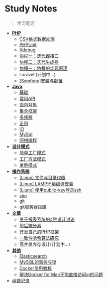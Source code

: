 # Study Notes

> 学习笔记

- [**PHP**](/php/readme.md)
  - [CSV格式数据处理](/php/csv.md)
  - [PHPUnit](/php/phpunit.md)
  - [Xdebug](/php/xdebug.md)
  - [协程一：迭代器接口](/php/iterator.md)
  - [协程二：迭代生成器](/php/generator.md)
  - [协程三：协程的实现原理](/php/coroutine.md)
  - Laravel (计划中...)
  - [[Symfony]安装与配置](/php/symfony_01.md)
- [**Java**](/java/readme.md)
  - [基础](/java/base.md)
  - [常用API](/java/api.md)
  - [面向对象](/java/oop.md)
  - [集合框架](/java/map.md)
  - [多线程](/java/thread.md)
  - [正则](/java/regex.md)
  - [IO](/java/io.md)
  - [MySql](/java/mysql.md)
  - [网络编程](/java/socket.md)
- [**设计模式**](/design/readme.md)
  - [简单工厂模式](/design/simple_factory.md)
  - [工厂方法模式](/design/factory_method.md)
  - [单例模式](/design/instance.md)
- [**操作系统**](/os/readme.md)
  - [[Linux] 文件与目录权限](/os/file.md)
  - [[Linux] LAMP环境编译安装](/os/lamp.md)
  - [[Liunx] 使用public-key登录ssh](/os/ssh.md)
  - [vim](/os/vim.md)
  - [git](/os/git.md)
  - [git服务器搭建](/os/gitserver.md)
- [**文章**](/article/readme.md)
  - [关于报表系统的4种设计讨论](/article/baobiao.md)
  - [前后端分离](/article/fbseparation.md)
  - [开发自己的PHP框架](/article/framework.md)
  - [一致性哈希算法研究](/article/onehash.md)
  - 高并发库存设计(计划中...)
- [**其他**](/other/readme.md)
  - [Elasticsearch](/other/es.md)
  - [MySQL的事务与锁](/other/mysql-)
  - [Docker使用教程](/other/docker.md)
  - [解决Docker for Mac不能直接访问ip的问题](/other/docker_for_mac.md)
- [纠错记录](/fixed.md)

